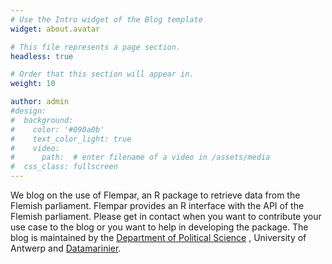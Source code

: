 ```yaml
---
# Use the Intro widget of the Blog template
widget: about.avatar

# This file represents a page section.
headless: true

# Order that this section will appear in.
weight: 10

author: admin
#design:
#  background:
#    color: '#090a0b'
#    text_color_light: true
#    video:
#      path:  # enter filename of a video in /assets/media
#  css_class: fullscreen
---
```


We blog on the use of Flempar, an R package to retrieve data from the Flemish parliament. Flempar provides an R interface with the API of the Flemish parliament. Please get in contact when you want to contribute your use case to the blog or you want to help in developing the package. The blog is maintained by the [Department of Political Science](https://www.uantwerpen.be/en/about-uantwerp/faculties/faculty-of-social-sciences/organisation/departments/political-science/) , University of Antwerp and [Datamarinier](https://datamarinier.be/).

